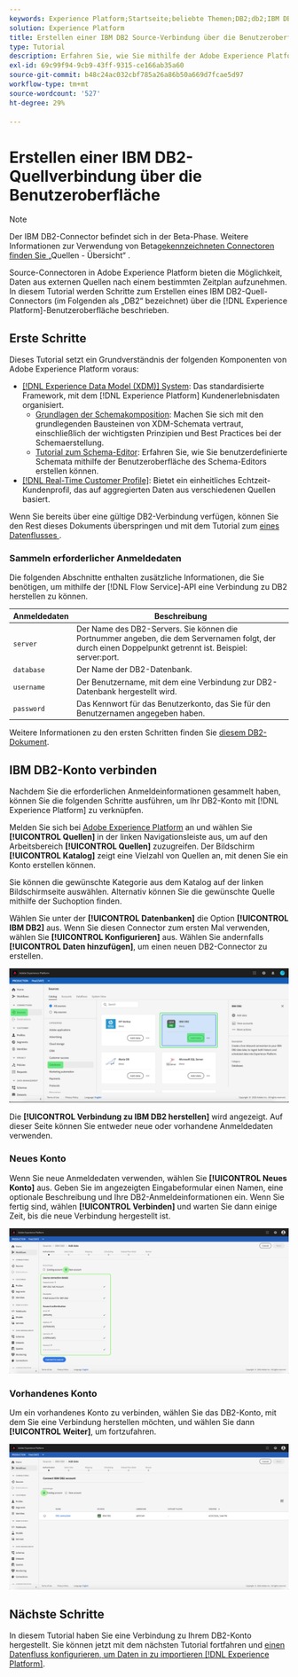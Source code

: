 ```yaml
---
keywords: Experience Platform;Startseite;beliebte Themen;DB2;db2;IBM DB2;IBM DB2
solution: Experience Platform
title: Erstellen einer IBM DB2 Source-Verbindung über die Benutzeroberfläche
type: Tutorial
description: Erfahren Sie, wie Sie mithilfe der Adobe Experience Platform-Benutzeroberfläche eine IBM DB2-Quellverbindung erstellen.
exl-id: 69c99f94-9cb9-43ff-9315-ce166ab35a60
source-git-commit: b48c24ac032cbf785a26a86b50a669d7fcae5d97
workflow-type: tm+mt
source-wordcount: '527'
ht-degree: 29%

---
```


# Erstellen einer IBM DB2-Quellverbindung über die Benutzeroberfläche

>[!NOTE]
>
> Der IBM DB2-Connector befindet sich in der Beta-Phase. Weitere Informationen zur Verwendung von Beta[gekennzeichneten Connectoren finden Sie ](../../../../home.md#terms-and-conditions) „Quellen - Übersicht“ .

Source-Connectoren in Adobe Experience Platform bieten die Möglichkeit, Daten aus externen Quellen nach einem bestimmten Zeitplan aufzunehmen. In diesem Tutorial werden Schritte zum Erstellen eines IBM DB2-Quell-Connectors (im Folgenden als „DB2“ bezeichnet) über die [!DNL Experience Platform]-Benutzeroberfläche beschrieben.

## Erste Schritte

Dieses Tutorial setzt ein Grundverständnis der folgenden Komponenten von Adobe Experience Platform voraus:

* [[!DNL Experience Data Model (XDM)] System](../../../../../xdm/home.md): Das standardisierte Framework, mit dem [!DNL Experience Platform] Kundenerlebnisdaten organisiert.
   * [Grundlagen der Schemakomposition](../../../../../xdm/schema/composition.md): Machen Sie sich mit den grundlegenden Bausteinen von XDM-Schemata vertraut, einschließlich der wichtigsten Prinzipien und Best Practices bei der Schemaerstellung.
   * [Tutorial zum Schema-Editor](../../../../../xdm/tutorials/create-schema-ui.md): Erfahren Sie, wie Sie benutzerdefinierte Schemata mithilfe der Benutzeroberfläche des Schema-Editors erstellen können.
* [[!DNL Real-Time Customer Profile]](../../../../../profile/home.md): Bietet ein einheitliches Echtzeit-Kundenprofil, das auf aggregierten Daten aus verschiedenen Quellen basiert.

Wenn Sie bereits über eine gültige DB2-Verbindung verfügen, können Sie den Rest dieses Dokuments überspringen und mit dem Tutorial zum [ eines Datenflusses ](../../dataflow/databases.md).

### Sammeln erforderlicher Anmeldedaten

Die folgenden Abschnitte enthalten zusätzliche Informationen, die Sie benötigen, um mithilfe der [!DNL Flow Service]-API eine Verbindung zu DB2 herstellen zu können.

| Anmeldedaten | Beschreibung |
| ---------- | ----------- |
| `server` | Der Name des DB2-Servers. Sie können die Portnummer angeben, die dem Servernamen folgt, der durch einen Doppelpunkt getrennt ist. Beispiel: server:port. |
| `database` | Der Name der DB2-Datenbank. |
| `username` | Der Benutzername, mit dem eine Verbindung zur DB2-Datenbank hergestellt wird. |
| `password` | Das Kennwort für das Benutzerkonto, das Sie für den Benutzernamen angegeben haben. |

Weitere Informationen zu den ersten Schritten finden Sie [diesem DB2-Dokument](https://www.ibm.com/support/knowledgecenter/SSFMBX/com.ibm.swg.im.dashdb.doc/connecting/connect_credentials.html).

## IBM DB2-Konto verbinden

Nachdem Sie die erforderlichen Anmeldeinformationen gesammelt haben, können Sie die folgenden Schritte ausführen, um Ihr DB2-Konto mit [!DNL Experience Platform] zu verknüpfen.

Melden Sie sich bei [Adobe Experience Platform](https://platform.adobe.com) an und wählen Sie **[!UICONTROL Quellen]** in der linken Navigationsleiste aus, um auf den Arbeitsbereich **[!UICONTROL Quellen]** zuzugreifen. Der Bildschirm **[!UICONTROL Katalog]** zeigt eine Vielzahl von Quellen an, mit denen Sie ein Konto erstellen können.

Sie können die gewünschte Kategorie aus dem Katalog auf der linken Bildschirmseite auswählen. Alternativ können Sie die gewünschte Quelle mithilfe der Suchoption finden.

Wählen Sie unter der **[!UICONTROL Datenbanken]** die Option **[!UICONTROL IBM DB2]** aus. Wenn Sie diesen Connector zum ersten Mal verwenden, wählen Sie **[!UICONTROL Konfigurieren]** aus. Wählen Sie andernfalls **[!UICONTROL Daten hinzufügen]**, um einen neuen DB2-Connector zu erstellen.

![Katalog](../../../../images/tutorials/create/ibm-db2/catalog.png)

Die **[!UICONTROL Verbindung zu IBM DB2 herstellen]** wird angezeigt. Auf dieser Seite können Sie entweder neue oder vorhandene Anmeldedaten verwenden.

### Neues Konto

Wenn Sie neue Anmeldedaten verwenden, wählen Sie **[!UICONTROL Neues Konto]** aus. Geben Sie im angezeigten Eingabeformular einen Namen, eine optionale Beschreibung und Ihre DB2-Anmeldeinformationen ein. Wenn Sie fertig sind, wählen **[!UICONTROL Verbinden]** und warten Sie dann einige Zeit, bis die neue Verbindung hergestellt ist.

![Verbinden](../../../../images/tutorials/create/ibm-db2/new.png)

### Vorhandenes Konto

Um ein vorhandenes Konto zu verbinden, wählen Sie das DB2-Konto, mit dem Sie eine Verbindung herstellen möchten, und wählen Sie dann **[!UICONTROL Weiter]**, um fortzufahren.

![vorhanden](../../../../images/tutorials/create/ibm-db2/existing.png)

## Nächste Schritte

In diesem Tutorial haben Sie eine Verbindung zu Ihrem DB2-Konto hergestellt. Sie können jetzt mit dem nächsten Tutorial fortfahren und [einen Datenfluss konfigurieren, um Daten in zu importieren [!DNL Experience Platform]](../../dataflow/databases.md).

